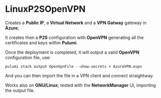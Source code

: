 # LinuxP2SOpenVPN

Creates a **Public IP**, a **Virtual Network** and a **VPN Gatway** gateway in **Azure**;

It creates then a **P2S** configuration with **OpenVPN** generating all the certificates and keys within **Pulumi**.

Once the deployment is completed, it will output a valid **OpenVPN** configuration file, use:

`pulumi stack output OpenVpnFile --show-secrets > AzureVPN.ovpn`

And you can then import the file in a VPN client and connect straightway.

Works also on **GNU/Linux**; tested with the **NetworkManager** UI, importing the output file.